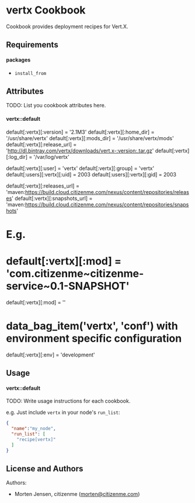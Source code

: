 vertx Cookbook
==============
Cookbook provides deployment recipes for Vert.X.

Requirements
------------

#### packages
- `install_from`

Attributes
----------
TODO: List you cookbook attributes here.

#### vertx::default
default[:vertx][:version]     = '2.1M3'
default[:vertx][:home_dir]    = '/usr/share/vertx'
default[:vertx][:mods_dir]    = '/usr/share/vertx/mods'
default[:vertx][:release_url] = 'http://dl.bintray.com/vertx/downloads/vert.x-:version:.tar.gz'
default[:vertx][:log_dir] = '/var/log/vertx'

default[:vertx][:user]              = 'vertx'
default[:vertx][:group]             = 'vertx'
default[:users][:vertx][:uid]       = 2003
default[:users][:vertx][:gid]       = 2003

default[:vertx][:releases_url]      = 'maven:https://build.cloud.citizenme.com/nexus/content/repositories/releases'
default[:vertx][:snapshots_url]     = 'maven:https://build.cloud.citizenme.com/nexus/content/repositories/snapshots'

# E.g.
# default[:vertx][:mod] = 'com.citizenme~citizenme-service~0.1-SNAPSHOT'
default[:vertx][:mod] = ''

# data_bag_item('vertx', 'conf') with environment specific configuration
default[:vertx][:env] = 'development'

Usage
-----
#### vertx::default
TODO: Write usage instructions for each cookbook.

e.g.
Just include `vertx` in your node's `run_list`:

```json
{
  "name":"my_node",
  "run_list": [
    "recipe[vertx]"
  ]
}
```

License and Authors
-------------------
Authors:
- Morten Jensen, citizenme (morten@citizenme.com)


